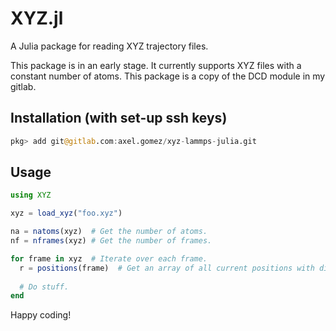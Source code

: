 # XYZ.jl
A Julia package for reading XYZ trajectory files.

This package is in an early stage. It currently supports XYZ files with a constant number of atoms. This package is a copy of the DCD module in my gitlab.

## Installation (with set-up ssh keys)

````julia
pkg> add git@gitlab.com:axel.gomez/xyz-lammps-julia.git
````

## Usage

````julia
using XYZ

xyz = load_xyz("foo.xyz")

na = natoms(xyz)  # Get the number of atoms.
nf = nframes(xyz) # Get the number of frames.

for frame in xyz  # Iterate over each frame.
  r = positions(frame)  # Get an array of all current positions with dimensions (3, na).
  
  # Do stuff.
end
````

Happy coding!
